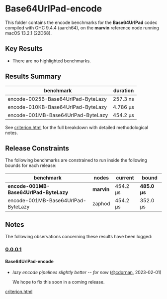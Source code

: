 # Base64UrlPad-encode

This folder contains the encode benchmarks for the **Base64UrlPad** codec compiled with GHC 9.4.4 (aarch64), on the 
**marvin** reference node running macOS 13.2.1 (22D68).

## Key Results

* There are no highlighted benchmarks.

## Results Summary

| benchmark                          | duration |
| ---------------------------------- | -------- |
| encode-0025B-Base64UrlPad-ByteLazy | 257.3 ns |
| encode-010KB-Base64UrlPad-ByteLazy | 4.786 μs |
| encode-001MB-Base64UrlPad-ByteLazy | 454.2 μs |

See [criterion.html](criterion.html) for the full breakdown with detailed methodological notes.

## Release Constraints

The following benchmarks are constrained to run inside the following bounds for each release:

| benchmark                              | nodes      | current  | bound        |
| -------------------------------------- | ---------- | -------- | ------------ |
| **encode-001MB-Base64UrlPad-ByteLazy** | **marvin** | 454.2 μs | **485.0 μs** |
| encode-001MB-Base64UrlPad-ByteLazy     | zaphod     | 454.2 μs | 352.0 μs     |

## Notes

The following observations concerning these results have been logged:

### [0.0.0.1]

#### Base64UrlPad-encode

* _lazy encode pipelines slightly better -- for now_ ([@cdornan], 2023-02-01)

    We hope to fix this soon in a coming release.

[Unreleased]: <https://github.com/cdornan/polymede-benchmarks>
[0.0.0.1]: <https://github.com/cdornan/polymede-benchmarks>
[@cdornan]: <https://github.com/cdornan>

[criterion.html](criterion.html)

